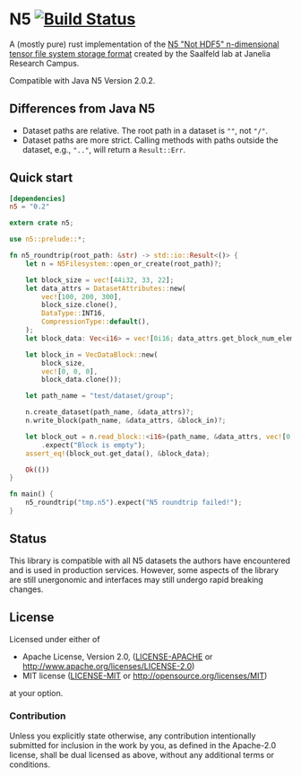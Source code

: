 # N5 [![Build Status](https://travis-ci.org/aschampion/rust-n5.svg?branch=master)](https://travis-ci.org/aschampion/rust-n5)

A (mostly pure) rust implementation of the [N5 "Not HDF5" n-dimensional tensor file system storage format](https://github.com/saalfeldlab/n5) created by the Saalfeld lab at Janelia Research Campus.

Compatible with Java N5 Version 2.0.2.

## Differences from Java N5
- Dataset paths are relative. The root path in a dataset is `""`, not `"/"`.
- Dataset paths are more strict. Calling methods with paths outside the dataset, e.g., `".."`, will return a `Result::Err`.

## Quick start

```toml
[dependencies]
n5 = "0.2"
```

```rust
extern crate n5;

use n5::prelude::*;

fn n5_roundtrip(root_path: &str) -> std::io::Result<()> {
    let n = N5Filesystem::open_or_create(root_path)?;

    let block_size = vec![44i32, 33, 22];
    let data_attrs = DatasetAttributes::new(
        vec![100, 200, 300],
        block_size.clone(),
        DataType::INT16,
        CompressionType::default(),
    );
    let block_data: Vec<i16> = vec![0i16; data_attrs.get_block_num_elements()];

    let block_in = VecDataBlock::new(
        block_size,
        vec![0, 0, 0],
        block_data.clone());

    let path_name = "test/dataset/group";

    n.create_dataset(path_name, &data_attrs)?;
    n.write_block(path_name, &data_attrs, &block_in)?;

    let block_out = n.read_block::<i16>(path_name, &data_attrs, vec![0, 0, 0])?
        .expect("Block is empty");
    assert_eq!(block_out.get_data(), &block_data);

    Ok(())
}

fn main() {
    n5_roundtrip("tmp.n5").expect("N5 roundtrip failed!");
}
```

## Status

This library is compatible with all N5 datasets the authors have encountered and is used in production services. However, some aspects of the library are still unergonomic and interfaces may still undergo rapid breaking changes.

## License

Licensed under either of

- Apache License, Version 2.0, ([LICENSE-APACHE](LICENSE-APACHE) or http://www.apache.org/licenses/LICENSE-2.0)
- MIT license ([LICENSE-MIT](LICENSE-MIT) or http://opensource.org/licenses/MIT)

at your option.

### Contribution

Unless you explicitly state otherwise, any contribution intentionally submitted for inclusion in the work by you, as defined in the Apache-2.0 license, shall be dual licensed as above, without any additional terms or conditions.
